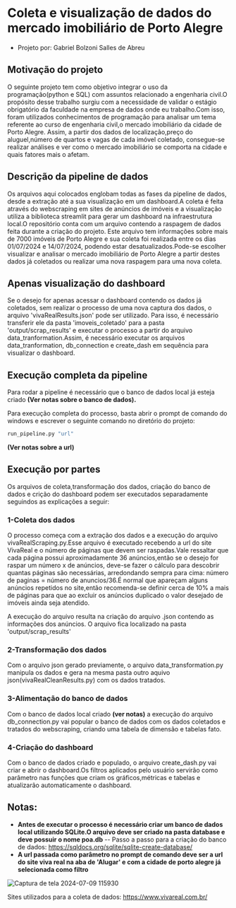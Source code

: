 
# Coleta e visualização de dados do mercado imobiliário de Porto Alegre
- Projeto por: Gabriel Bolzoni Salles de Abreu
## Motivação do projeto
O seguinte projeto tem como objetivo integrar o uso da programação(python e SQL) com assuntos relacionado a engenharia civil.O propósito desse trabalho surgiu com a necessidade de 
validar o estágio obrigatório da faculdade na empresa de dados onde eu trabalho.Com isso, foram utilizados conhecimentos de programação  para analisar um tema referente ao curso de engenharia civil,o mercado imobiliário da cidade de Porto Alegre.
Assim, a partir dos dados de localização,preço do aluguel,número de quartos e vagas de cada imóvel coletado, consegue-se realizar análises e ver como o mercado imobiliário se comporta na cidade e quais fatores mais o afetam.
## Descrição da pipeline de dados
Os arquivos aqui colocados englobam todas as fases da pipeline de dados, desde a extração até a sua visualização em um dashboard.A coleta é feita através do webscraping em sites de anúncios de imóveis e a visualização utiliza a biblioteca streamlit para gerar um dashboard na infraestrutura local.O repositório conta com um arquivo contendo a raspagem de dados feita durante a criação do projeto. Este arquivo tem informações sobre mais de 7000 imóveis de Porto Alegre e sua coleta foi realizada entre os dias 01/07/2024 e 14/07/2024, podendo estar desatualizados.Pode-se escolher visualizar e analisar o mercado imobiliário de Porto Alegre a partir destes dados já coletados ou realizar uma nova raspagem para uma nova coleta.

## Apenas visualização do dashboard
Se o desejo for apenas acessar o dashboard contendo os dados já coletados, sem realizar o processo de uma nova captura dos dados, o arquivo 'vivaRealResults.json' pode ser utilizado.
Para isso, é necessário transferir ele da pasta 'imoveis_coletado' para a pasta 'output/scrap_results' e executar o processo a partir do arquivo data_tranformation.Assim, é necessário executar os arquivos data_tranformation, db_connection e create_dash em sequência para visualizar o dashboard.

## Execução completa da pipeline
Para rodar a pipeline é necessário que o banco de dados local já esteja criado **(Ver notas sobre o banco de dados).**

Para execução completa do processo, basta abrir o prompt de comando do windows e escrever o seguinte comando no diretório do projeto:
``` python 
run_pipeline.py "url"
```
**(Ver notas sobre a url)**
## Execução por partes
Os arquivos de coleta,transformação dos dados, criação do banco de dados e crição do dashboard podem ser executados separadamente seguindos as explicações a seguir:
### 1-Coleta dos dados
O processo começa com a extração dos dados e a execução do arquivo vivaRealScraping.py.Esse arquivo é executado recebendo a url do site VivaReal e o número de páginas 
que devem ser raspadas.Vale ressaltar que cada página possui aproximadamente 36 anúncios,então se o desejo for raspar um número x de anúncios, deve-se fazer o cálculo para descobrir quantas páginas são necessárias, arredondando sempra para cima:
número de paginas = número de anuncios/36.É normal que apareçam alguns anúncios repetidos no site,então recomenda-se definir cerca de 10% a mais de páginas para que ao excluir os anúncios duplicado o valor desejado de imóveis ainda seja atendido.

A execução do arquivo resulta na criação do arquivo .json contendo as informações dos anúncios. O arquivo fica localizado na pasta 'output/scrap_results'
### 2-Transformação dos dados
Com o arquivo json gerado previamente, o arquivo data_transformation.py manipula os dados e gera na mesma pasta outro aquivo json(vivaRealCleanResults.py) com os dados tratados.
### 3-Alimentação do banco de dados
Com o banco de dados local criado **(ver notas)** a execução do arquivo db_connection.py vai popular o banco de dados com os dados coletados e tratados do webscraping, criando uma tabela de dimensão e tabelas fato.
### 4-Criação do dashboard
Com o banco de dados criado e populado, o arquivo create_dash.py vai criar e abrir o dashboard.Os filtros aplicados pelo usuário servirão como parâmetro nas funções que criam os gráficos,métricas e tabelas e atualizarão automaticamente o dashboard. 
## Notas:
- **Antes de executar o processo é necessário criar um banco de dados local utilizando SQLite.O arquivo deve ser criado na pasta database e deve possuir o nome poa.db**
  -- Passo a passo para a criação do banco de dados: https://sqldocs.org/sqlite/sqlite-create-database/ 
- **A url passada como parâmetro no prompt de comando deve ser a url do site viva real na aba de 'Alugar' e com a cidade de porto alegre já selecionada como filtro**

![Captura de tela 2024-07-09 115930](https://github.com/gabrielbolzoni/realstatePOA/assets/171706295/869bb306-f7a9-42e0-9fac-d9f579189204)

Sites utilizados para a coleta de dados: https://www.vivareal.com.br/
